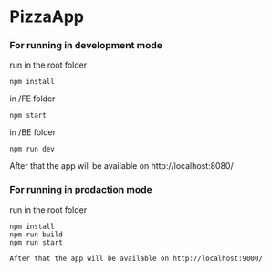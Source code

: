 # PizzaApp

### For running in development mode
run in the root folder
```
npm install
```

in /FE folder
```
npm start
```

in /BE folder
```
npm run dev
```

After that the app will be available on http://localhost:8080/

### For running in prodaction mode
run in the root folder
```
npm install
npm run build
npm run start

After that the app will be available on http://localhost:9000/

